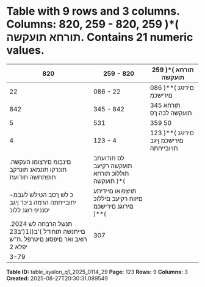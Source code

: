 # Table with 9 rows and 3 columns. Columns: 820, 259 - 820, 259 )*( תורחא תועקשה. Contains 21 numeric values.

| 820 | 259 - 820 | 259 )*( תורחא תועקשה |
|---|---|---|
| 22 | 086 - 22 | 086 )**( םירזגנ םירישכמ |
| 842 | 345 - 842 | 345 תורחא תועקשה לכה ךס |
| 5 | 531 | 359 50 | 619 5 | 480 | 740 תויסנניפ תועקשה לכה ךס |
| 4 | 123 - 4 | 123 )**( םירזגנ םירישכמ ןיגב תויובייחתה |
| .םינבומ םירצומו העקשה תונרקו תונמאנ תונרקב תופתתשה תודועת | לס תודועתב תועקשה רקיעב תוללוכ תורחא תועקשה )*( |  |
| -כ לש ךסב הטילש לעבמ יתובייחתה הרמה ביכר ןיגב יסנניפ רזגנ ללוכ | תויצפואו םיידיתע םיזוח רקיעב םיללוכ םירזגנ םירישכמ )**( |  |
| .2024 תנשל הרבחה לש םייתנשה תוחודל )'ב()1('ב23 רואב ואר םיפסונ םיטרפל .ח"ש יפלא 2 | 307 |  |
| 3-79 |  |  |

**Table ID:** table_ayalon_q1_2025_0114_29
**Page:** 123
**Rows:** 9
**Columns:** 3
**Created:** 2025-08-27T20:30:31.089549
